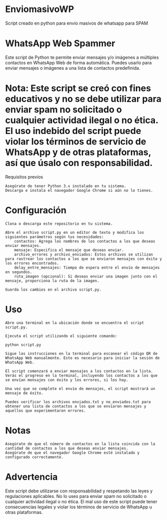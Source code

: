 # EnviomasivoWP
Script creado en python para envio masivos de whatsapp para SPAM


# WhatsApp Web Spammer

Este script de Python te permite enviar mensajes y/o imágenes a múltiples contactos en WhatsApp Web de forma automática. Puedes usarlo para enviar mensajes o imágenes a una lista de contactos predefinida.

# Nota: Este script se creó con fines educativos y no se debe utilizar para enviar spam no solicitado o cualquier actividad ilegal o no ética. El uso indebido del script puede violar los términos de servicio de WhatsApp y de otras plataformas, así que úsalo con responsabilidad.
Requisitos previos

    Asegúrate de tener Python 3.x instalado en tu sistema.
    Descarga e instala el navegador Google Chrome si aún no lo tienes.

# Configuración

    Clona o descarga este repositorio en tu sistema.

    Abre el archivo script.py en un editor de texto y modifica los siguientes parámetros según tus necesidades:
        contactos: Agrega los nombres de los contactos a los que deseas enviar mensajes.
        mensaje: Especifica el mensaje que deseas enviar.
        archivo_errores y archivo_enviados: Estos archivos se utilizan para rastrear los contactos a los que se enviaron mensajes con éxito y los errores encontrados.
        delay_entre_mensajes: Tiempo de espera entre el envío de mensajes en segundos.
        ruta_imagen (opcional): Si deseas enviar una imagen junto con el mensaje, proporciona la ruta de la imagen.

    Guarda los cambios en el archivo script.py.

# Uso

    Abre una terminal en la ubicación donde se encuentra el script script.py.

    Ejecuta el script utilizando el siguiente comando:

    python script.py

    Sigue las instrucciones en la terminal para escanear el código QR de WhatsApp Web manualmente. Esto es necesario para iniciar la sesión de WhatsApp Web.

    El script comenzará a enviar mensajes a los contactos en la lista. Verás el progreso en la terminal, incluyendo los contactos a los que se envían mensajes con éxito y los errores, si los hay.

    Una vez que se complete el envío de mensajes, el script mostrará un mensaje de éxito.

    Puedes verificar los archivos enviados.txt y no_enviados.txt para obtener una lista de contactos a los que se enviaron mensajes y aquellos que experimentaron errores.

# Notas

    Asegúrate de que el número de contactos en la lista coincida con la cantidad de contactos a los que deseas enviar mensajes.
    Asegúrate de que el navegador Google Chrome esté instalado y configurado correctamente.

# Advertencia

Este script debe utilizarse con responsabilidad y respetando las leyes y regulaciones aplicables. No lo uses para enviar spam no solicitado o cualquier actividad ilegal o no ética. El mal uso de este script puede tener consecuencias legales y violar los términos de servicio de WhatsApp u otras plataformas.

